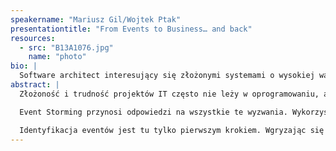 ```yaml
---
speakername: "Mariusz Gil/Wojtek Ptak"
presentationtitle: "From Events to Business… and back"
resources:
  - src: "B13A1076.jpg"
    name: "photo"
bio: |
  Software architect interesujący się złożonymi systemami o wysokiej wartości biznesowej, związany głównie z platformami webowymi. Event Storming maniac. ex-CTO, konsultant, speaker i trener w Bottega IT Minds. Z branżą IT związany od ponad 16 lat. Poza tematyką projektowania oprogramowania interesuje się rozwiązaniami big-data i machine-learning, a przede wszystkim osiąganych przy ich pomocy efektów biznesowych. Po godzinach oddaje się swoim innym pasjom, fotografii i gitarze elektrycznej.
abstract: |
  Złożoność i trudność projektów IT często nie leży w oprogramowaniu, ale w zrozumieniu natury samego problemu. A co, jeśli nasza wiedza o nim jest mglista, niepełna, a wymagania wzajemnie sprzeczne? Jeśli nie znamy aktorów, procesów, reguł biznesowych, a co gorsza, nie rozumiemy potrzeb samego klienta? Ryzyko dostarczenia niewłaściwego oprogramowania jest tu wręcz ogromne… Potrzebujemy więc narzędzia ułatwiającego pozyskiwanie wiedzy eksperckiej, angażującego wszystkie strony w proces odkrywania i modelowania domeny problemu. A jeśli to samo narzędzie będzie można wykorzystać do modelowania software’u, tym lepiej.

  Event Storming przynosi odpowiedzi na wszystkie te wyzwania. Wykorzystując eventy, istotne zdarzenia zachodzące w biznesie, pozwala on w prosty sposób zamodelować zachodzące w nim procesy. Nie trzeba być przy tym analitykiem biznesowym z wieloletnim doświadczeniem, wystarczy kierować się prostą zasadą: „porozmawiajmy o faktach”. Posługując się językiem biznesowym i wciągając wszystkich strony w proces stormingu, mamy szansę na wypracowanie właściwego rozwiązania, na długo przed napisaniem pierwszej linii kodu. Bo być może nie warto jej w ogóle pisać, a pożądany cel można osiągnąć w zupełnie w inny sposób?

  Identyfikacja eventów jest tu tylko pierwszym krokiem. Wgryzając się coraz głębiej w problem możemy modelować oprogramowanie w oparciu o techniki DDD, tworzyć scenariusze testów akceptacyjnych, projektować UI/UX, czy wreszcie zatoczyć koło i usprawniać same procesy biznesowe, dysponując szerszą wiedzą o nich samych… A może cały ten proces warto rozpocząć od jednego prostego pytania, "dlaczego?". Event Storming może być narzędziem, które zmieni organizację i jej kulturę, będąc przy tym rewelacyjnym sposobem projektowania kodu . W końcu w pracy software developera o to na koniec dnia chodzi, aby pisząc kod rozwiązywać istotne problemy klientów. Właściwy kod dla właściwego problemu.
---
```


